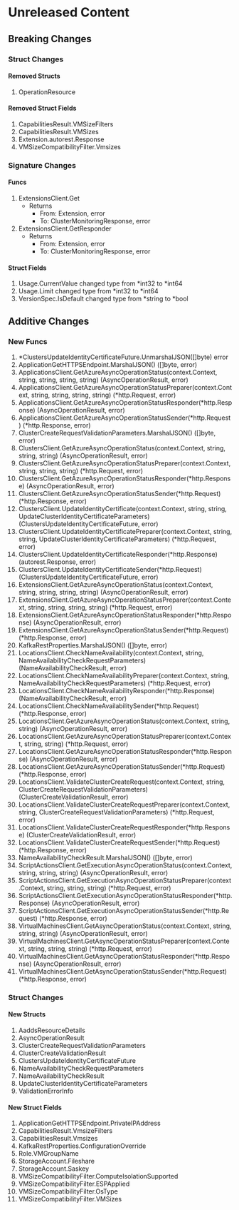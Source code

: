 # Unreleased Content

## Breaking Changes

### Struct Changes

#### Removed Structs

1. OperationResource

#### Removed Struct Fields

1. CapabilitiesResult.VMSizeFilters
1. CapabilitiesResult.VMSizes
1. Extension.autorest.Response
1. VMSizeCompatibilityFilter.Vmsizes

### Signature Changes

#### Funcs

1. ExtensionsClient.Get
	- Returns
		- From: Extension, error
		- To: ClusterMonitoringResponse, error
1. ExtensionsClient.GetResponder
	- Returns
		- From: Extension, error
		- To: ClusterMonitoringResponse, error

#### Struct Fields

1. Usage.CurrentValue changed type from *int32 to *int64
1. Usage.Limit changed type from *int32 to *int64
1. VersionSpec.IsDefault changed type from *string to *bool

## Additive Changes

### New Funcs

1. *ClustersUpdateIdentityCertificateFuture.UnmarshalJSON([]byte) error
1. ApplicationGetHTTPSEndpoint.MarshalJSON() ([]byte, error)
1. ApplicationsClient.GetAzureAsyncOperationStatus(context.Context, string, string, string, string) (AsyncOperationResult, error)
1. ApplicationsClient.GetAzureAsyncOperationStatusPreparer(context.Context, string, string, string, string) (*http.Request, error)
1. ApplicationsClient.GetAzureAsyncOperationStatusResponder(*http.Response) (AsyncOperationResult, error)
1. ApplicationsClient.GetAzureAsyncOperationStatusSender(*http.Request) (*http.Response, error)
1. ClusterCreateRequestValidationParameters.MarshalJSON() ([]byte, error)
1. ClustersClient.GetAzureAsyncOperationStatus(context.Context, string, string, string) (AsyncOperationResult, error)
1. ClustersClient.GetAzureAsyncOperationStatusPreparer(context.Context, string, string, string) (*http.Request, error)
1. ClustersClient.GetAzureAsyncOperationStatusResponder(*http.Response) (AsyncOperationResult, error)
1. ClustersClient.GetAzureAsyncOperationStatusSender(*http.Request) (*http.Response, error)
1. ClustersClient.UpdateIdentityCertificate(context.Context, string, string, UpdateClusterIdentityCertificateParameters) (ClustersUpdateIdentityCertificateFuture, error)
1. ClustersClient.UpdateIdentityCertificatePreparer(context.Context, string, string, UpdateClusterIdentityCertificateParameters) (*http.Request, error)
1. ClustersClient.UpdateIdentityCertificateResponder(*http.Response) (autorest.Response, error)
1. ClustersClient.UpdateIdentityCertificateSender(*http.Request) (ClustersUpdateIdentityCertificateFuture, error)
1. ExtensionsClient.GetAzureAsyncOperationStatus(context.Context, string, string, string, string) (AsyncOperationResult, error)
1. ExtensionsClient.GetAzureAsyncOperationStatusPreparer(context.Context, string, string, string, string) (*http.Request, error)
1. ExtensionsClient.GetAzureAsyncOperationStatusResponder(*http.Response) (AsyncOperationResult, error)
1. ExtensionsClient.GetAzureAsyncOperationStatusSender(*http.Request) (*http.Response, error)
1. KafkaRestProperties.MarshalJSON() ([]byte, error)
1. LocationsClient.CheckNameAvailability(context.Context, string, NameAvailabilityCheckRequestParameters) (NameAvailabilityCheckResult, error)
1. LocationsClient.CheckNameAvailabilityPreparer(context.Context, string, NameAvailabilityCheckRequestParameters) (*http.Request, error)
1. LocationsClient.CheckNameAvailabilityResponder(*http.Response) (NameAvailabilityCheckResult, error)
1. LocationsClient.CheckNameAvailabilitySender(*http.Request) (*http.Response, error)
1. LocationsClient.GetAzureAsyncOperationStatus(context.Context, string, string) (AsyncOperationResult, error)
1. LocationsClient.GetAzureAsyncOperationStatusPreparer(context.Context, string, string) (*http.Request, error)
1. LocationsClient.GetAzureAsyncOperationStatusResponder(*http.Response) (AsyncOperationResult, error)
1. LocationsClient.GetAzureAsyncOperationStatusSender(*http.Request) (*http.Response, error)
1. LocationsClient.ValidateClusterCreateRequest(context.Context, string, ClusterCreateRequestValidationParameters) (ClusterCreateValidationResult, error)
1. LocationsClient.ValidateClusterCreateRequestPreparer(context.Context, string, ClusterCreateRequestValidationParameters) (*http.Request, error)
1. LocationsClient.ValidateClusterCreateRequestResponder(*http.Response) (ClusterCreateValidationResult, error)
1. LocationsClient.ValidateClusterCreateRequestSender(*http.Request) (*http.Response, error)
1. NameAvailabilityCheckResult.MarshalJSON() ([]byte, error)
1. ScriptActionsClient.GetExecutionAsyncOperationStatus(context.Context, string, string, string) (AsyncOperationResult, error)
1. ScriptActionsClient.GetExecutionAsyncOperationStatusPreparer(context.Context, string, string, string) (*http.Request, error)
1. ScriptActionsClient.GetExecutionAsyncOperationStatusResponder(*http.Response) (AsyncOperationResult, error)
1. ScriptActionsClient.GetExecutionAsyncOperationStatusSender(*http.Request) (*http.Response, error)
1. VirtualMachinesClient.GetAsyncOperationStatus(context.Context, string, string, string) (AsyncOperationResult, error)
1. VirtualMachinesClient.GetAsyncOperationStatusPreparer(context.Context, string, string, string) (*http.Request, error)
1. VirtualMachinesClient.GetAsyncOperationStatusResponder(*http.Response) (AsyncOperationResult, error)
1. VirtualMachinesClient.GetAsyncOperationStatusSender(*http.Request) (*http.Response, error)

### Struct Changes

#### New Structs

1. AaddsResourceDetails
1. AsyncOperationResult
1. ClusterCreateRequestValidationParameters
1. ClusterCreateValidationResult
1. ClustersUpdateIdentityCertificateFuture
1. NameAvailabilityCheckRequestParameters
1. NameAvailabilityCheckResult
1. UpdateClusterIdentityCertificateParameters
1. ValidationErrorInfo

#### New Struct Fields

1. ApplicationGetHTTPSEndpoint.PrivateIPAddress
1. CapabilitiesResult.VmsizeFilters
1. CapabilitiesResult.Vmsizes
1. KafkaRestProperties.ConfigurationOverride
1. Role.VMGroupName
1. StorageAccount.Fileshare
1. StorageAccount.Saskey
1. VMSizeCompatibilityFilter.ComputeIsolationSupported
1. VMSizeCompatibilityFilter.ESPApplied
1. VMSizeCompatibilityFilter.OsType
1. VMSizeCompatibilityFilter.VMSizes
